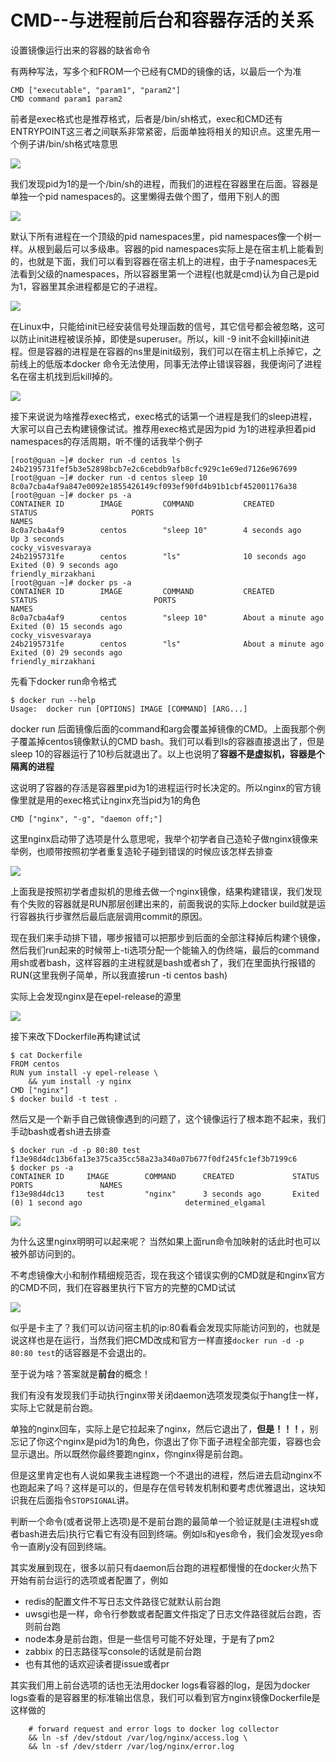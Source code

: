 # CMD--与进程前后台和容器存活的关系

设置镜像运行出来的容器的缺省命令

有两种写法，写多个和FROM一个已经有CMD的镜像的话，以最后一个为准

```text
CMD ["executable", "param1", "param2"] 
CMD command param1 param2 
```

前者是exec格式也是推荐格式，后者是/bin/sh格式，exec和CMD还有ENTRYPOINT这三者之间联系非常紧密，后面单独将相关的知识点。这里先用一个例子讲/bin/sh格式啥意思

![](../../.gitbook/assets/image%20%2844%29.png)

我们发现pid为1的是一个/bin/sh的进程，而我们的进程在容器里在后面。容器是单独一个pid namespaces的。这里懒得去做个图了，借用下别人的图

![](../../.gitbook/assets/image%20%289%29.png)

默认下所有进程在一个顶级的pid namespaces里，pid namespaces像一个树一样。从根到最后可以多级串。容器的pid namespaces实际上是在宿主机上能看到的，也就是下面，我们可以看到容器在宿主机上的进程，由于子namespaces无法看到父级的namespaces，所以容器里第一个进程\(也就是cmd\)认为自己是pid为1，容器里其余进程都是它的子进程。

![](../../.gitbook/assets/image%20%2815%29.png)

在Linux中，只能给init已经安装信号处理函数的信号，其它信号都会被忽略，这可以防止init进程被误杀掉，即使是superuser。所以，kill -9 init不会kill掉init进程。但是容器的进程是在容器的ns里是init级别，我们可以在宿主机上杀掉它，之前线上的低版本docker 命令无法使用，同事无法停止错误容器，我便询问了进程名在宿主机找到后kill掉的。

![](../../.gitbook/assets/image%20%2871%29.png)

接下来说说为啥推荐exec格式，exec格式的话第一个进程是我们的sleep进程，大家可以自己去构建镜像试试。推荐用exec格式是因为pid 为1的进程承担着pid namespaces的存活周期，听不懂的话我举个例子

```text
[root@guan ~]# docker run -d centos ls
24b2195731fef5b3e52898bcb7e2c6cebdb9afb8cfc929c1e69ed7126e967699
[root@guan ~]# docker run -d centos sleep 10
8c0a7cba4af9a847e0092e1855426149cf093ef90fd4b91b1cbf452001176a38
[root@guan ~]# docker ps -a
CONTAINER ID        IMAGE         COMMAND           CREATED             STATUS                     PORTS                                      NAMES
8c0a7cba4af9        centos        "sleep 10"        4 seconds ago       Up 3 seconds                                                     cocky_visvesvaraya
24b2195731fe        centos        "ls"              10 seconds ago      Exited (0) 9 seconds ago                                         friendly_mirzakhani
[root@guan ~]# docker ps -a
CONTAINER ID        IMAGE         COMMAND           CREATED              STATUS                          PORTS                                      NAMES
8c0a7cba4af9        centos        "sleep 10"        About a minute ago   Exited (0) 15 seconds ago                                       cocky_visvesvaraya
24b2195731fe        centos        "ls"              About a minute ago   Exited (0) 29 seconds ago                                       friendly_mirzakhani
```

先看下docker run命令格式

```text
$ docker run --help
Usage:	docker run [OPTIONS] IMAGE [COMMAND] [ARG...]
```

docker run 后面镜像后面的command和arg会覆盖掉镜像的CMD。上面我那个例子覆盖掉centos镜像默认的CMD bash。我们可以看到ls的容器直接退出了，但是sleep 10的容器运行了10秒后就退出了。以上也说明了**容器不是虚拟机，容器是个隔离的进程**

这说明了容器的存活是容器里pid为1的进程运行时长决定的。所以nginx的官方镜像里就是用的exec格式让nginx充当pid为1的角色

```text
CMD ["nginx", "-g", "daemon off;"]
```

这里nginx启动带了选项是什么意思呢，我举个初学者自己造轮子做nginx镜像来举例，也顺带按照初学者重复造轮子碰到错误的时候应该怎样去排查

![](../../.gitbook/assets/image%20%2854%29.png)

上面我是按照初学者虚拟机的思维去做一个nginx镜像，结果构建错误，我们发现有个失败的容器就是RUN那层创建出来的，前面我说的实际上docker build就是运行容器执行步骤然后最后底层调用commit的原因。

现在我们来手动排下错，哪步报错可以把那步到后面的全部注释掉后构建个镜像，然后我们run起来的时候带上-ti选项分配一个能输入的伪终端，最后的command用sh或者bash，这样容器的主进程就是bash或者sh了，我们在里面执行报错的RUN\(这里我例子简单，所以我直接run -ti centos bash\)

实际上会发现nginx是在epel-release的源里

![](../../.gitbook/assets/image%20%2864%29.png)

接下来改下Dockerfile再构建试试

```text
$ cat Dockerfile
FROM centos
RUN yum install -y epel-release \
    && yum install -y nginx
CMD ["nginx"]
$ docker build -t test .
```

然后又是一个新手自己做镜像遇到的问题了，这个镜像运行了根本跑不起来，我们手动bash或者sh进去排查

```text
$ docker run -d -p 80:80 test
f13e98d4dc13b6fa13e375ca35cc58a23a340a07b677f0df245fc1ef3b7199c6
$ docker ps -a
CONTAINER ID     IMAGE        COMMAND      CREATED             STATUS                    PORTS               NAMES
f13e98d4dc13     test         "nginx"      3 seconds ago       Exited (0) 1 second ago                       determined_elgamal
```

![](../../.gitbook/assets/image%20%2851%29.png)

为什么这里nginx明明可以起来呢？  当然如果上面run命令加映射的话此时也可以被外部访问到的。

不考虑镜像大小和制作精细规范否，现在我这个错误实例的CMD就是和nginx官方的CMD不同，我们在容器里执行下官方的完整的CMD试试

![](../../.gitbook/assets/image%20%2862%29.png)

似乎是卡主了？我们可以访问宿主机的ip:80看看会发现实际能访问到的，也就是说这样也是在运行，当然我们把CMD改成和官方一样直接`docker run -d -p 80:80 test`的话容器是不会退出的。

至于说为啥？答案就是**前台**的概念！

我们有没有发现我们手动执行nginx带关闭daemon选项发现类似于hang住一样，实际上它就是前台跑。

单独的nginx回车，实际上是它拉起来了nginx，然后它退出了，**但是！！！**，别忘记了你这个nginx是pid为1的角色，你退出了你下面子进程全部完蛋，容器也会显示退出。所以既然你最终要跑nginx，你nginx得是前台跑。

但是这里肯定也有人说如果我主进程跑一个不退出的进程，然后进去启动nginx不也跑起来了吗？这样是可以的，但是存在信号转发机制和要考虑优雅退出，这块知识我在后面指令`STOPSIGNAL`讲。

判断一个命令\(或者说带上选项\)是不是前台跑的最简单一个验证就是\(主进程sh或者bash进去后\)执行它看它有没有回到终端。例如ls和yes命令，我们会发现yes命令一直刷y没有回到终端。

其实发展到现在，很多以前只有daemon后台跑的进程都慢慢的在docker火热下开始有前台运行的选项或者配置了，例如

* redis的配置文件不写日志文件路径它就默认前台跑
* uwsgi也是一样，命令行参数或者配置文件指定了日志文件路径就后台跑，否则前台跑
* node本身是前台跑，但是一些信号可能不好处理，于是有了pm2
* zabbix 的日志路径写console的话就是前台跑
* 也有其他的话欢迎读者提issue或者pr

其实我们用上前台选项的话也无法用docker logs看容器的log，是因为docker logs查看的是容器里的标准输出信息，我们可以看到官方nginx镜像Dockerfile是这样做的

```text
	# forward request and error logs to docker log collector
	&& ln -sf /dev/stdout /var/log/nginx/access.log \
	&& ln -sf /dev/stderr /var/log/nginx/error.log
```



